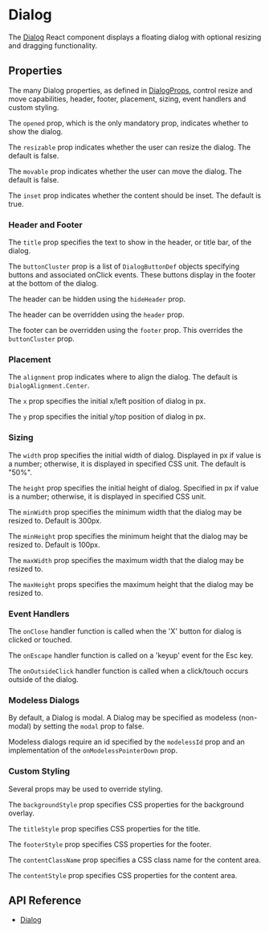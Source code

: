 # Dialog

The [Dialog]($ui-core) React component displays a floating dialog with optional resizing and dragging functionality.

## Properties

The many Dialog properties, as defined in [DialogProps]($ui-core), control resize and move capabilities, header, footer, placement, sizing, event handlers and custom styling.

The `opened` prop, which is the only mandatory prop, indicates whether to show the dialog.

The `resizable` prop indicates whether the user can resize the dialog. The default is false.

The `movable` prop indicates whether the user can move the dialog. The default is false.

The `inset` prop indicates whether the content should be inset. The default is true.

### Header and Footer

The `title` prop specifies the text to show in the header, or title bar, of the dialog.

The `buttonCluster` prop is a list of `DialogButtonDef` objects specifying buttons and associated onClick events. These buttons display in the footer at the bottom of the dialog.

The header can be hidden using the `hideHeader` prop.

The header can be overridden using the `header` prop.

The footer can be overridden using the `footer` prop. This overrides the `buttonCluster` prop.

### Placement

The `alignment` prop indicates where to align the dialog. The default is `DialogAlignment.Center`.

The `x` prop specifies the initial x/left position of dialog in px.

The `y` prop specifies the initial y/top position of dialog in px.

### Sizing

The `width` prop specifies the initial width of dialog. Displayed in px if value is a number; otherwise, it is displayed in specified CSS unit. The default is "50%".

The `height` prop specifies the initial height of dialog. Specified in px if value is a number; otherwise, it is displayed in specified CSS unit.

The `minWidth` prop specifies the minimum width that the dialog may be resized to. Default is 300px.

The `minHeight` prop specifies the minimum height that the dialog may be resized to. Default is 100px.

The `maxWidth` prop specifies the maximum width that the dialog may be resized to.

The `maxHeight` props specifies the maximum height that the dialog may be resized to.

### Event Handlers

The `onClose` handler function is called when the 'X' button for dialog is clicked or touched.

The `onEscape` handler function is called on a 'keyup' event for the Esc key.

The `onOutsideClick` handler function is called when a click/touch occurs outside of the dialog.

### Modeless Dialogs

By default, a Dialog is modal. A Dialog may be specified as modeless (non-modal) by setting the `modal` prop to false.

Modeless dialogs require an id specified by the `modelessId` prop and an implementation of the `onModelessPointerDown` prop.

### Custom Styling

Several props may be used to override styling.

The `backgroundStyle` prop specifies CSS properties for the background overlay.

The `titleStyle` prop specifies CSS properties for the title.

The `footerStyle` prop specifies CSS properties for the footer.

The `contentClassName` prop specifies a CSS class name for the content area.

The `contentStyle` prop specifies CSS properties for the content area.

## API Reference

- [Dialog]($ui-core:Dialog)
